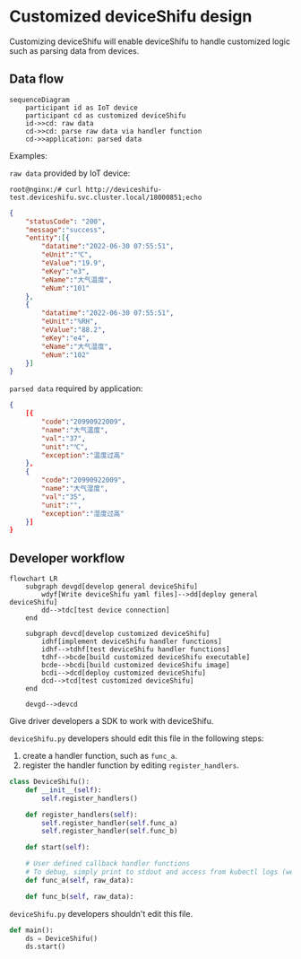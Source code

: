# Customized deviceShifu design

Customizing deviceShifu will enable deviceShifu to handle customized logic such as parsing data from devices.

## Data flow

```mermaid
sequenceDiagram
    participant id as IoT device
    participant cd as customized deviceShifu
    id->>cd: raw data
    cd->>cd: parse raw data via handler function
    cd->>application: parsed data
```

Examples:

`raw data` provided by IoT device:

```
root@nginx:/# curl http://deviceshifu-test.deviceshifu.svc.cluster.local/18000851;echo
```

```json
{
    "statusCode": "200",
    "message":"success",
    "entity":[{
        "datatime":"2022-06-30 07:55:51",
        "eUnit":"℃",
        "eValue":"19.9",
        "eKey":"e3",
        "eName":"大气温度",
        "eNum":"101"
    },
    {
        "datatime":"2022-06-30 07:55:51",
        "eUnit":"%RH",
        "eValue":"88.2",
        "eKey":"e4",
        "eName":"大气湿度",
        "eNum":"102"
    }]
}
```

`parsed data` required by application:

```json
{
    [{
        "code":"20990922009",
        "name":"大气温度",
        "val":"37",
        "unit":"℃",
        "exception":"温度过高"
    },
    {
        "code":"20990922009",
        "name":"大气湿度",
        "val":"35",
        "unit":"",
        "exception":"湿度过高"
    }]
}
```

## Developer workflow

```mermaid
flowchart LR
    subgraph devgd[develop general deviceShifu]
        wdyf[Write deviceShifu yaml files]-->dd[deploy general deviceShifu]
        dd-->tdc[test device connection]
    end

    subgraph devcd[develop customized deviceShifu]
        idhf[implement deviceShifu handler functions]
        idhf-->tdhf[test deviceShifu handler functions]
        tdhf-->bcde[build customized deviceShifu executable]
        bcde-->bcdi[build customized deviceShifu image]
        bcdi-->dcd[deploy customized deviceShifu]
        dcd-->tcd[test customized deviceShifu]
    end

    devgd-->devcd
```


Give driver developers a SDK to work with deviceShifu.

`deviceShifu.py` developers should edit this file in the following steps:

1. create a handler function, such as `func_a`.
2. register the handler function by editing `register_handlers`.

```python
class DeviceShifu():
    def __init__(self):
        self.register_handlers()

    def register_handlers(self):
        self.register_handler(self.func_a)
        self.register_handler(self.func_b)

    def start(self):

    # User defined callback handler functions
    # To debug, simply print to stdout and access from kubectl logs (we should have shifuctl too!)
    def func_a(self, raw_data):

    def func_b(self, raw_data):
```

`deviceShifu.py` developers shouldn't edit this file.

```python
def main():
    ds = DeviceShifu()
    ds.start()
```
